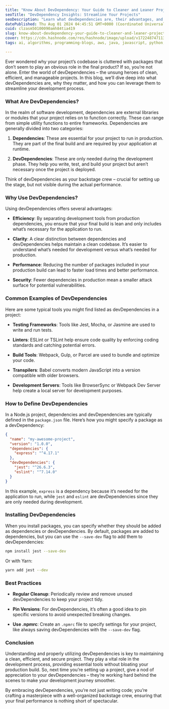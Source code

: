 ```yaml
---
title: "Know About DevDependency: Your Guide to Cleaner and Leaner Projects"
seoTitle: "DevDependency Insights: Streamline Your Projects"
seoDescription: "Learn what devDependencies are, their advantages, and how to use them for efficient and manageable projects in software development"
datePublished: Thu Aug 01 2024 04:45:51 GMT+0000 (Coordinated Universal Time)
cuid: clzasm50100090amh84tia419
slug: know-about-devdependency-your-guide-to-cleaner-and-leaner-projects
cover: https://cdn.hashnode.com/res/hashnode/image/upload/v1722487471133/5f362274-9e9a-41d4-9503-b7c9a3424471.png
tags: ai, algorithms, programming-blogs, aws, java, javascript, python, machine-learning, backend, npm, blockchain, frontend-development, cryptocurrency, web3, programming-tips

---
```


Ever wondered why your project’s codebase is cluttered with packages that don’t seem to play an obvious role in the final product? If so, you’re not alone. Enter the world of devDependencies – the unsung heroes of clean, efficient, and manageable projects. In this blog, we’ll dive deep into what devDependencies are, why they matter, and how you can leverage them to streamline your development process.

### What Are DevDependencies?

In the realm of software development, dependencies are external libraries or modules that your project relies on to function correctly. These can range from simple utility functions to entire frameworks. Dependencies are generally divided into two categories:

1. **Dependencies**: These are essential for your project to run in production. They are part of the final build and are required by your application at runtime.
    
2. **DevDependencies**: These are only needed during the development phase. They help you write, test, and build your project but aren’t necessary once the project is deployed.
    

Think of devDependencies as your backstage crew – crucial for setting up the stage, but not visible during the actual performance.

### Why Use DevDependencies?

Using devDependencies offers several advantages:

* **Efficiency**: By separating development tools from production dependencies, you ensure that your final build is lean and only includes what’s necessary for the application to run.
    
* **Clarity**: A clear distinction between dependencies and devDependencies helps maintain a clean codebase. It’s easier to understand what’s needed for development versus what’s needed for production.
    
* **Performance**: Reducing the number of packages included in your production build can lead to faster load times and better performance.
    
* **Security**: Fewer dependencies in production mean a smaller attack surface for potential vulnerabilities.
    

### Common Examples of DevDependencies

Here are some typical tools you might find listed as devDependencies in a project:

* **Testing Frameworks**: Tools like Jest, Mocha, or Jasmine are used to write and run tests.
    
* **Linters**: ESLint or TSLint help ensure code quality by enforcing coding standards and catching potential errors.
    
* **Build Tools**: Webpack, Gulp, or Parcel are used to bundle and optimize your code.
    
* **Transpilers**: Babel converts modern JavaScript into a version compatible with older browsers.
    
* **Development Servers**: Tools like BrowserSync or Webpack Dev Server help create a local server for development purposes.
    

### How to Define DevDependencies

In a Node.js project, dependencies and devDependencies are typically defined in the `package.json` file. Here’s how you might specify a package as a devDependency:

```json
{
  "name": "my-awesome-project",
  "version": "1.0.0",
  "dependencies": {
    "express": "^4.17.1"
  },
  "devDependencies": {
    "jest": "^26.6.3",
    "eslint": "^7.14.0"
  }
}
```

In this example, `express` is a dependency because it’s needed for the application to run, while `jest` and `eslint` are devDependencies since they are only needed during development.

### Installing DevDependencies

When you install packages, you can specify whether they should be added as dependencies or devDependencies. By default, packages are added to dependencies, but you can use the `--save-dev` flag to add them to devDependencies:

```bash
npm install jest --save-dev
```

Or with Yarn:

```bash
yarn add jest --dev
```

### Best Practices

* **Regular Cleanup**: Periodically review and remove unused devDependencies to keep your project tidy.
    
* **Pin Versions**: For devDependencies, it’s often a good idea to pin specific versions to avoid unexpected breaking changes.
    
* **Use .npmrc**: Create an `.npmrc` file to specify settings for your project, like always saving devDependencies with the `--save-dev` flag.
    

### Conclusion

Understanding and properly utilizing devDependencies is key to maintaining a clean, efficient, and secure project. They play a vital role in the development process, providing essential tools without bloating your production build. So, next time you’re setting up a project, give a nod of appreciation to your devDependencies – they’re working hard behind the scenes to make your development journey smoother.

By embracing devDependencies, you’re not just writing code; you’re crafting a masterpiece with a well-organized backstage crew, ensuring that your final performance is nothing short of spectacular.